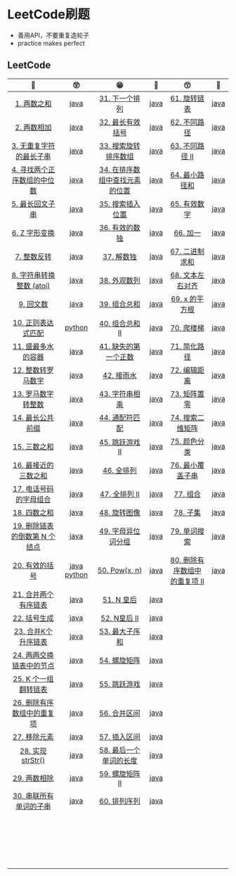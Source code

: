 # LeetCode刷题

* 善用API，不要重复造轮子
* practice makes perfect

## LeetCode

|                              🤑                               |                              😲                               |                              😁                               |                              🧐                               |                              😙                               |                         🤨                          |
| :----------------------------------------------------------: | :----------------------------------------------------------: | :----------------------------------------------------------: | :----------------------------------------------------------: | :----------------------------------------------------------: | :------------------------------------------------: |
|   [1. 两数之和](https://leetcode-cn.com/problems/two-sum/)   |               [java](./leetcode/1.two_sum.md)                | [31. 下一个排列](https://leetcode-cn.com/problems/next-permutation/) |            [java](./leetcode/31.下一个排列.java)             | [61. 旋转链表](https://leetcode-cn.com/problems/rotate-list/) |        [java](./leetcode/61.旋转链表.java)         |
| [2. 两数相加](https://leetcode-cn.com/problems/add-two-numbers/) |           [java](./leetcode/2.add_two_numbers.md)            | [32. 最长有效括号](https://leetcode-cn.com/problems/longest-valid-parentheses/) |           [java](./leetcode/32.最长有效括号.java)            | [62. 不同路径](https://leetcode-cn.com/problems/unique-paths/) |        [java](./leetcode/62.不同路径.java)         |
| [3. 无重复字符的最长子串](https://leetcode-cn.com/problems/longest-substring-without-repeating-characters/) | [java](./leetcode/3.LongestSubstringWithoutRepeatingCharacters.md) | [33. 搜索旋转排序数组](https://leetcode-cn.com/problems/search-in-rotated-sorted-array/) |         [java](./leetcode/33.搜索旋转排序数组.java)          | [63. 不同路径 II](https://leetcode-cn.com/problems/unique-paths-ii/) |        [java](./leetcode/63.不同路径2.java)        |
| [4. 寻找两个正序数组的中位数](https://leetcode-cn.com/problems/median-of-two-sorted-arrays/) |       [java](./leetcode/4.MedianofTwoSortedArrays.md)        | [34. 在排序数组中查找元素的位置](https://leetcode-cn.com/problems/find-first-and-last-position-of-element-in-sorted-array/) | [java](./leetcode/34.在排序数组中查找元素的第一个和最后一个位置.java) | [64. 最小路径和](https://leetcode-cn.com/problems/minimum-path-sum/) |       [java](./leetcode/64.最小路径和.java)        |
| [5. 最长回文子串](https://leetcode-cn.com/problems/longest-palindromic-substring/) |     [java](./leetcode/5.LongestPalindromicSubstring.md)      | [35. 搜索插入位置](https://leetcode-cn.com/problems/search-insert-position/) |           [java](./leetcode/35.搜索插入位置.java)            | [65. 有效数字](https://leetcode-cn.com/problems/valid-number/) |        [java](./leetcode/65.有效数字.java)         |
| [6. Z 字形变换](https://leetcode-cn.com/problems/zigzag-conversion/) |           [java](./leetcode/6.ZigZagConversion.md)           | [36. 有效的数独](https://leetcode-cn.com/problems/valid-sudoku/) |            [java](./leetcode/36.有效的数独.java)             |    [66. 加一](https://leetcode-cn.com/problems/plus-one/)    |          [java](./leetcode/66.加一.java)           |
| [7. 整数反转](https://leetcode-cn.com/problems/reverse-integer/) |           [java](./leetcode/7.ReverseInteger.java)           | [37. 解数独](https://leetcode-cn.com/problems/sudoku-solver/) |              [java](./leetcode/37.解数独.java)               | [67. 二进制求和](https://leetcode-cn.com/problems/add-binary/) |       [java](./leetcode/67.二进制求和.java)        |
| [8. 字符串转换整数 (atoi)](https://leetcode-cn.com/problems/string-to-integer-atoi/) |           [java](./leetcode/8.字符串转换整数.java)           | [38. 外观数列](https://leetcode-cn.com/problems/count-and-say/) |             [java](./leetcode/38.外观数列.java)              | [68. 文本左右对齐](https://leetcode-cn.com/problems/text-justification/) |      [java](./leetcode/68.文本左右对齐.java)       |
| [9. 回文数](https://leetcode-cn.com/problems/palindrome-number/) |               [java](./leetcode/9.回文数.java)               | [39. 组合总和](https://leetcode-cn.com/problems/combination-sum/) |             [java](./leetcode/39.组合总和.java)              |  [69. x 的平方根](https://leetcode-cn.com/problems/sqrtx/)   |        [java](./leetcode/69.x的平方根.java)        |
| [10. 正则表达式匹配](https://leetcode-cn.com/problems/regular-expression-matching/) |          [python](./leetcode/10.正则表达式匹配.py)           | [40. 组合总和 II](https://leetcode-cn.com/problems/combination-sum-ii/) |            [java](./leetcode/40.组合总和II.java)             | [70. 爬楼梯](https://leetcode-cn.com/problems/climbing-stairs/) |         [java](./leetcode/70.爬楼梯.java)          |
| [11. 盛最多水的容器](https://leetcode-cn.com/problems/container-with-most-water/) |          [java](./leetcode/11.盛最多水的容器.java)           | [41. 缺失的第一个正数](https://leetcode-cn.com/problems/first-missing-positive/) |         [java](./leetcode/41.缺失的第一个正数.java)          | [71. 简化路径](https://leetcode-cn.com/problems/simplify-path/) | [java](./leetcode/start_70/SimplifyRoute_71.java)  |
| [12. 整数转罗马数字](https://leetcode-cn.com/problems/integer-to-roman/) |          [java](./leetcode/12.整数转罗马数字.java)           | [42. 接雨水](https://leetcode-cn.com/problems/trapping-rain-water/) |              [java](./leetcode/42.接雨水.java)               | [72. 编辑距离](https://leetcode-cn.com/problems/edit-distance/) |  [java](./leetcode/start_70/EditDistance_72.java)  |
| [13. 罗马数字转整数](https://leetcode-cn.com/problems/roman-to-integer/) |          [java](./leetcode/13.罗马数字转整数.java)           | [43. 字符串相乘](https://leetcode-cn.com/problems/multiply-strings/) |            [java](./leetcode/43.字符串相乘.java)             | [73. 矩阵置零](https://leetcode-cn.com/problems/set-matrix-zeroes/) |  [java](./leetcode/start_70/MatrixToZero_73.java)  |
| [14. 最长公共前缀](https://leetcode-cn.com/problems/longest-common-prefix/) |           [java](./leetcode/14.最长公共前缀.java)            | [44. 通配符匹配](https://leetcode-cn.com/problems/wildcard-matching/) |            [java](./leetcode/44.通配符匹配.java)             | [74. 搜索二维矩阵](https://leetcode-cn.com/problems/search-a-2d-matrix/) | [java](./leetcode/start_70/ExploreMatrix_74.java)  |
|    [15. 三数之和](https://leetcode-cn.com/problems/3sum/)    |             [java](./leetcode/15.三数之和.java)              | [45. 跳跃游戏 II](https://leetcode-cn.com/problems/jump-game-ii/) |             [java](./leetcode/45.跳跃游戏1.java)             | [75. 颜色分类](https://leetcode-cn.com/problems/sort-colors/) |   [java](./leetcode/start_70/ColorSort_75.java)    |
| [16. 最接近的三数之和](https://leetcode-cn.com/problems/3sum-closest/) |         [java](./leetcode/16.最接近的三数之和.java)          | [46. 全排列](https://leetcode-cn.com/problems/permutations/) |              [java](./leetcode/46.全排列.java)               | [76. 最小覆盖子串](https://leetcode-cn.com/problems/minimum-window-substring/) | [java](./leetcode/start_70/LeastSubstring_76.java) |
| [17. 电话号码的字母组合](https://leetcode-cn.com/problems/letter-combinations-of-a-phone-number/) |        [java](./leetcode/17.电话号码的字母组合.java)         | [47. 全排列 II](https://leetcode-cn.com/problems/permutations-ii/) |              [java](./leetcode/47.全排列2.java)              |  [77. 组合](https://leetcode-cn.com/problems/combinations/)  |  [java](./leetcode/start_70/Combination_77.java)   |
|    [18. 四数之和](https://leetcode-cn.com/problems/4sum/)    |             [java](./leetcode/18.四数之和.java)              | [48. 旋转图像](https://leetcode-cn.com/problems/rotate-image/) |             [java](./leetcode/48.旋转图像.java)              |    [78. 子集](https://leetcode-cn.com/problems/subsets/)     |     [java](./leetcode/start_70/SubSet_78.java)     |
| [19. 删除链表的倒数第 N 个结点](https://leetcode-cn.com/problems/remove-nth-node-from-end-of-list/) |      [java](./leetcode/19.删除链表的倒数第N个结点.java)      | [49. 字母异位词分组](https://leetcode-cn.com/problems/group-anagrams/) |          [java](./leetcode/49.字母异位词分组.java)           | [79. 单词搜索](https://leetcode-cn.com/problems/word-search/) |   [java](./leetcode/start_70/WordSearch_79.java)   |
| [20. 有效的括号](https://leetcode-cn.com/problems/valid-parentheses/) | [java](./leetcode/20.有效的括号.java)  [python](./leetcode/20.valid_par.py) |  [50. Pow(x, n)](https://leetcode-cn.com/problems/powx-n/)   |                [java](./leetcode/50.Pow.java)                | [80. 删除有序数组中的重复项 II](https://leetcode-cn.com/problems/remove-duplicates-from-sorted-array-ii/) |  [java](./leetcode/start_70/DeleteRepeat_80.java)  |
| [21. 合并两个有序链表](https://leetcode-cn.com/problems/merge-two-sorted-lists/) |         [java](./leetcode/21.合并两个有序链表.java)          |   [51. N 皇后](https://leetcode-cn.com/problems/n-queens/)   |               [java](./leetcode/51.N皇后.java)               |                                                              |                                                    |
| [22. 括号生成](https://leetcode-cn.com/problems/generate-parentheses/) |             [java](./leetcode/22.括号生成.java)              | [52. N皇后 II](https://leetcode-cn.com/problems/n-queens-ii/) |              [java](./leetcode/52.N皇后II.java)              |                                                              |                                                    |
| [23. 合并K个升序链表](https://leetcode-cn.com/problems/merge-k-sorted-lists/) |          [java](./leetcode/23.合并K个升序链表.java)          | [53. 最大子序和](https://leetcode-cn.com/problems/maximum-subarray/) |            [java](./leetcode/53.最大子序和.java)             |                                                              |                                                    |
| [24. 两两交换链表中的节点](https://leetcode-cn.com/problems/swap-nodes-in-pairs/) |       [java](./leetcode/24.两两交换链表中的节点.java)        | [54. 螺旋矩阵](https://leetcode-cn.com/problems/spiral-matrix/) |             [java](./leetcode/54.螺旋矩阵.java)              |                                                              |                                                    |
| [25. K 个一组翻转链表](https://leetcode-cn.com/problems/reverse-nodes-in-k-group/) |          [java](./leetcode/25.K个一组翻转链表.java)          | [55. 跳跃游戏](https://leetcode-cn.com/problems/jump-game/)  |             [java](./leetcode/55.跳跃游戏.java)              |                                                              |                                                    |
| [26. 删除有序数组中的重复项](https://leetcode-cn.com/problems/remove-duplicates-from-sorted-array/) |      [java](./leetcode/26.删除有序数组中的重复项.java)       | [56. 合并区间](https://leetcode-cn.com/problems/merge-intervals/) |             [java](./leetcode/56.合并区间.java)              |                                                              |                                                    |
| [27. 移除元素](https://leetcode-cn.com/problems/remove-element/) |             [java](./leetcode/27.移除元素.java)              | [57. 插入区间](https://leetcode-cn.com/problems/insert-interval/) |             [java](./leetcode/57.插入区间.java)              |                                                              |                                                    |
| [28. 实现 strStr()](https://leetcode-cn.com/problems/implement-strstr/) |           [java](./leetcode/28.实现strStr().java)            | [58. 最后一个单词的长度](https://leetcode-cn.com/problems/length-of-last-word/) |        [java](./leetcode/58.最后一个单词的长度.java)         |                                                              |                                                    |
| [29. 两数相除](https://leetcode-cn.com/problems/divide-two-integers/) |             [java](./leetcode/29.两数相除.java)              | [59. 螺旋矩阵 II](https://leetcode-cn.com/problems/spiral-matrix-ii/) |            [java](./leetcode/59.螺旋矩阵II.java)             |                                                              |                                                    |
| [30. 串联所有单词的子串](https://leetcode-cn.com/problems/substring-with-concatenation-of-all-words/) |        [java](./leetcode/30.串联所有单词的子串.java)         | [60. 排列序列](https://leetcode-cn.com/problems/permutation-sequence/) |             [java](./leetcode/60.排列序列.java)              |                                                              |                                                    |
|                                                              |                                                              |                                                              |                                                              |                                                              |                                                    |
|                                                              |                                                              |                                                              |                                                              |                                                              |                                                    |
|                                                              |                                                              |                                                              |                                                              |                                                              |                                                    |
|                                                              |                                                              |                                                              |                                                              |                                                              |                                                    |
|                                                              |                                                              |                                                              |                                                              |                                                              |                                                    |
|                                                              |                                                              |                                                              |                                                              |                                                              |                                                    |
|                                                              |                                                              |                                                              |                                                              |                                                              |                                                    |
|                                                              |                                                              |                                                              |                                                              |                                                              |                                                    |
|                                                              |                                                              |                                                              |                                                              |                                                              |                                                    |
|                                                              |                                                              |                                                              |                                                              |                                                              |                                                    |
|                                                              |                                                              |                                                              |                                                              |                                                              |                                                    |
|                                                              |                                                              |                                                              |                                                              |                                                              |                                                    |
|                                                              |                                                              |                                                              |                                                              |                                                              |                                                    |
|                                                              |                                                              |                                                              |                                                              |                                                              |                                                    |
|                                                              |                                                              |                                                              |                                                              |                                                              |                                                    |
|                                                              |                                                              |                                                              |                                                              |                                                              |                                                    |
|                                                              |                                                              |                                                              |                                                              |                                                              |                                                    |
|                                                              |                                                              |                                                              |                                                              |                                                              |                                                    |
|                                                              |                                                              |                                                              |                                                              |                                                              |                                                    |
|                                                              |                                                              |                                                              |                                                              |                                                              |                                                    |
|                                                              |                                                              |                                                              |                                                              |                                                              |                                                    |

